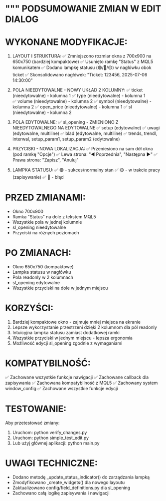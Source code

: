 """
PODSUMOWANIE ZMIAN W EDIT DIALOG
================================

WYKONANE MODYFIKACJE:
====================

1. LAYOUT I STRUKTURA:
   ✅ Zmniejszono rozmiar okna z 700x900 na 650x750 (bardziej kompaktowe)
   ✅ Usunięto ramkę "Status" z MQL5 komunikatem
   ✅ Dodano lampkę statusu (🟢/🔴/🟡) w nagłówku obok ticket
   ✅ Skonsolidowano nagłówek: "Ticket: 123456, 2025-07-06 14:30:00"

2. POLA NIEEDYTOWALNE - NOWY UKŁAD 2 KOLUMNY:
   ✅ ticket (nieedytowalne) - kolumna 1
   ✅ type (nieedytowalne) - kolumna 1  
   ✅ volume (nieedytowalne) - kolumna 2
   ✅ symbol (nieedytowalne) - kolumna 2
   ✅ open_price (nieedytowalne) - kolumna 1
   ✅ sl (nieedytowalne) - kolumna 2

3. POLA EDYTOWALNE:
   ✅ sl_opening - ZMIENIONO Z NIEEDYTOWALNEGO NA EDYTOWALNE
   ✅ setup (edytowalne)
   ✅ uwagi (edytowalne, multiline)
   ✅ blad (edytowalne, multiline)
   ✅ trends, trendl, interwal, setup_param1, setup_param2 (edytowalne)

4. PRZYCISKI - NOWA LOKALIZACJA:
   ✅ Przeniesiono na sam dół okna (pod ramkę "Opcje")
   ✅ Lewa strona: "◀ Poprzednia", "Następna ▶"
   ✅ Prawa strona: "Zapisz", "Anuluj"

5. LAMPKA STATUSU:
   ✅ 🟢 - sukces/normalny stan
   ✅ 🟡 - w trakcie pracy (zapisywanie)
   ✅ 🔴 - błąd

PRZED ZMIANAMI:
===============
- Okno 700x900
- Ramka "Status" na dole z tekstem MQL5
- Wszystkie pola w jednej kolumnie
- sl_opening nieedytowalne
- Przyciski na różnych poziomach

PO ZMIANACH:
============
- Okno 650x750 (kompaktowe)
- Lampka statusu w nagłówku
- Pola readonly w 2 kolumnach
- sl_opening edytowalne
- Wszystkie przyciski na dole w jednym miejscu

KORZYŚCI:
=========
1. Bardziej kompaktowe okno - zajmuje mniej miejsca na ekranie
2. Lepsze wykorzystanie przestrzeni dzięki 2 kolumnom dla pól readonly
3. Intuicyjna lampka statusu zamiast dodatkowej ramki
4. Wszystkie przyciski w jednym miejscu - lepsza ergonomia
5. Możliwość edycji sl_opening zgodnie z wymaganiami

KOMPATYBILNOŚĆ:
===============
✅ Zachowane wszystkie funkcje nawigacji
✅ Zachowane callback dla zapisywania
✅ Zachowana kompatybilność z MQL5
✅ Zachowany system window_config
✅ Zachowane wszystkie funkcje edycji

TESTOWANIE:
===========
Aby przetestować zmiany:
1. Uruchom: python verify_changes.py
2. Uruchom: python simple_test_edit.py  
3. Lub użyj głównej aplikacji: python main.py

UWAGI TECHNICZNE:
=================
- Dodano metodę _update_status_indicator() do zarządzania lampką
- Zmodyfikowano _create_widgets() dla nowego layoutu
- Zaktualizowano config/field_definitions.py dla sl_opening
- Zachowano całą logikę zapisywania i nawigacji

